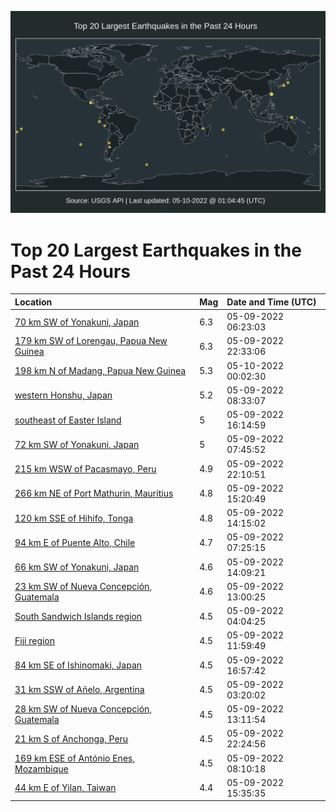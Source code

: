 ![Map](./map.png)

# Top 20 Largest Earthquakes in the Past 24 Hours

| Location | Mag | Date and Time (UTC) |
|:---|:---|:---|
| [70 km SW of Yonakuni, Japan](https://earthquake.usgs.gov/earthquakes/eventpage/us7000h82f) | 6.3 | 05-09-2022 06:23:03 |
| [179 km SW of Lorengau, Papua New Guinea](https://earthquake.usgs.gov/earthquakes/eventpage/us7000h87i) | 6.3 | 05-09-2022 22:33:06 |
| [198 km N of Madang, Papua New Guinea](https://earthquake.usgs.gov/earthquakes/eventpage/us7000h87v) | 5.3 | 05-10-2022 00:02:30 |
| [western Honshu, Japan](https://earthquake.usgs.gov/earthquakes/eventpage/us7000h82x) | 5.2 | 05-09-2022 08:33:07 |
| [southeast of Easter Island](https://earthquake.usgs.gov/earthquakes/eventpage/us7000h85r) | 5 | 05-09-2022 16:14:59 |
| [72 km SW of Yonakuni, Japan](https://earthquake.usgs.gov/earthquakes/eventpage/us7000h82m) | 5 | 05-09-2022 07:45:52 |
| [215 km WSW of Pacasmayo, Peru](https://earthquake.usgs.gov/earthquakes/eventpage/us7000h87g) | 4.9 | 05-09-2022 22:10:51 |
| [266 km NE of Port Mathurin, Mauritius](https://earthquake.usgs.gov/earthquakes/eventpage/us7000h852) | 4.8 | 05-09-2022 15:20:49 |
| [120 km SSE of Hihifo, Tonga](https://earthquake.usgs.gov/earthquakes/eventpage/us7000h842) | 4.8 | 05-09-2022 14:15:02 |
| [94 km E of Puente Alto, Chile](https://earthquake.usgs.gov/earthquakes/eventpage/us7000h82k) | 4.7 | 05-09-2022 07:25:15 |
| [66 km SW of Yonakuni, Japan](https://earthquake.usgs.gov/earthquakes/eventpage/us7000h840) | 4.6 | 05-09-2022 14:09:21 |
| [23 km SW of Nueva Concepción, Guatemala](https://earthquake.usgs.gov/earthquakes/eventpage/us7000h83m) | 4.6 | 05-09-2022 13:00:25 |
| [South Sandwich Islands region](https://earthquake.usgs.gov/earthquakes/eventpage/us7000h81y) | 4.5 | 05-09-2022 04:04:25 |
| [Fiji region](https://earthquake.usgs.gov/earthquakes/eventpage/us7000h83j) | 4.5 | 05-09-2022 11:59:49 |
| [84 km SE of Ishinomaki, Japan](https://earthquake.usgs.gov/earthquakes/eventpage/us7000h85m) | 4.5 | 05-09-2022 16:57:42 |
| [31 km SSW of Añelo, Argentina](https://earthquake.usgs.gov/earthquakes/eventpage/us7000h81q) | 4.5 | 05-09-2022 03:20:02 |
| [28 km SW of Nueva Concepción, Guatemala](https://earthquake.usgs.gov/earthquakes/eventpage/us7000h83s) | 4.5 | 05-09-2022 13:11:54 |
| [21 km S of Anchonga, Peru](https://earthquake.usgs.gov/earthquakes/eventpage/us7000h87h) | 4.5 | 05-09-2022 22:24:56 |
| [169 km ESE of António Enes, Mozambique](https://earthquake.usgs.gov/earthquakes/eventpage/us7000h82r) | 4.5 | 05-09-2022 08:10:18 |
| [44 km E of Yilan, Taiwan](https://earthquake.usgs.gov/earthquakes/eventpage/us7000h859) | 4.4 | 05-09-2022 15:35:35 |
